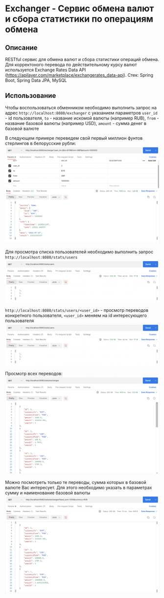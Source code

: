 # Exchanger - Сервис обмена валют и сбора статистики по операциям обмена

## Описание

RESTful сервис для обмена валют и сбора статистики операций обмена. Для корректоного перевода по действительному курсу валют используется Exchange Rates Data API (https://apilayer.com/marketplace/exchangerates_data-api).
Стек: Spring Boot, Spring Data JPA, MySQL

## Использование

Чтобы воспользоваться обменником необходимо выполнить запрос на адрес `http://localhost:8080/exchanger` с указанием параметров 
`user_id` - id пользователя,
`to` - название искомой валюты (например RUB),
`from` - название базовой валюты (например USD),
`amount` - сумма денег в базовой валюте

В следующем примере переведем свой первый миллион фунтов стерлингов в белорусские рубли:
![Alt-текст](https://github.com/artemkhal/exchanger/blob/master/src/main/resources/images/exchanger.png?raw=true "Пример")

Для просмотра списка пользователей необходимо выполнить запрос `http://localhost:8080/stats/users`
![Alt-текст](https://raw.githubusercontent.com/artemkhal/exchanger/master/src/main/resources/images/stats%3Ausers.png "Пример")

`http://localhost:8080/stats/users/<user_id>` - просмотр переводов конкретного пользователя, `<user_id>` меняем на id интересующего пользователя
![Alt-текст](https://raw.githubusercontent.com/artemkhal/exchanger/master/src/main/resources/images/stats%3Ausers.png "Пример")

Просмотр всех переводов:
![Alt-текст](https://raw.githubusercontent.com/artemkhal/exchanger/master/src/main/resources/images/stats%3Aexchanges.png "Пример")

Можно посмотреть только те переводы, сумма которых в базовой валюте Вас интересует. Для этого необходимо указать в параметрах сумму и наименование базовой валюты
![Alt-текст](https://raw.githubusercontent.com/artemkhal/exchanger/master/src/main/resources/images/stats%3Aexchanges%3Fparams.png "Пример")
